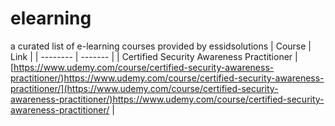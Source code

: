 # elearning
a curated list of e-learning courses provided by essidsolutions
| Course    | Link |
| -------- | ------- |
| Certified Security Awareness Practitioner  | [https://www.udemy.com/course/certified-security-awareness-practitioner/)https://www.udemy.com/course/certified-security-awareness-practitioner/](https://www.udemy.com/course/certified-security-awareness-practitioner/)https://www.udemy.com/course/certified-security-awareness-practitioner/
   |
